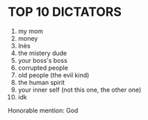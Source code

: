 # TOP 10 DICTATORS

1. my mom
2. money
3. Inès
4. the mistery dude
5. your boss's boss
6. corrupted people
7. old people (the evil kind)
8. the human spirit
9. your inner self (not this one, the other one)
10. idk

Honorable mention: God
